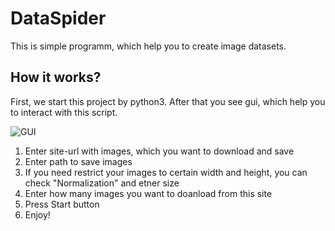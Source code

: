 # DataSpider
This is simple programm, which help you to create image datasets.
## How it works?
First, we start this project by python3. After that you see gui, which help you to interact with this script.

![GUI](https://i.ibb.co/6BVDvb2/Screenshot-from-2022-12-07-08-19-07.png)

1. Enter site-url with images, which you want to download and save
2. Enter path to save images
3. If you need restrict your images to certain width and height, you can check "Normalization" and etner size 
4. Enter how many images you want to doanload from this site
5. Press Start button
6. Enjoy!
